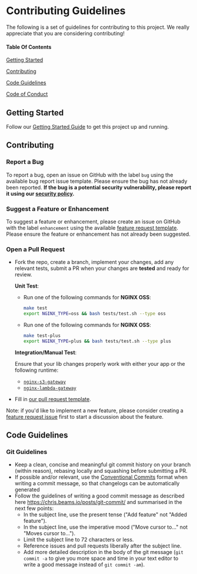 # Contributing Guidelines

The following is a set of guidelines for contributing to this project. We really appreciate that you are considering contributing!

#### Table Of Contents

[Getting Started](#getting-started)

[Contributing](#contributing)

[Code Guidelines](#code-guidelines)

[Code of Conduct](https://github.com/nginxinc/nginx-aws-signature/blob/main/CODE_OF_CONDUCT.md)

## Getting Started

Follow our [Getting Started Guide](https://github.com/nginxinc/nginx-aws-signature/blob/main/README.md#Getting-Started) to get this project up and running.

<!-- ### Project Structure (OPTIONAL) -->

## Contributing

### Report a Bug

To report a bug, open an issue on GitHub with the label `bug` using the available bug report issue template. Please ensure the bug has not already been reported. **If the bug is a potential security vulnerability, please report it using our [security policy](https://github.com/nginxinc/nginx-aws-signature/blob/main/SECURITY.md).**

### Suggest a Feature or Enhancement

To suggest a feature or enhancement, please create an issue on GitHub with the label `enhancement` using the available [feature request template](https://github.com/nginxinc/nginx-aws-signature/blob/main/.github/feature_request_template.md). Please ensure the feature or enhancement has not already been suggested.

### Open a Pull Request

- Fork the repo, create a branch, implement your changes, add any relevant tests, submit a PR when your changes are **tested** and ready for review.

  **Unit Test**:
  
  - Run one of the following commands for **NGINX OSS**:
    ```bash
    make test
    export NGINX_TYPE=oss && bash tests/test.sh --type oss
    ```  

  - Run one of the following commands for **NGINX OSS**:
    ```bash
    make test-plus
    export NGINX_TYPE=plus && bash tests/test.sh --type plus
    ```  
  
  **Integration/Manual Test**:
  
    Ensure that your lib changes properly work with either your app or the following runtime:

    - [`nginx-s3-gateway`](https://github.com/nginxinc/nginx-s3-gateway)
    - [`nginx-lambda-gateway`](https://github.com/nginx-serverless/nginx-lambda-gateway)
  
- Fill in [our pull request template](https://github.com/nginxinc/nginx-aws-signature/blob/main/.github/pull_request_template.md).

Note: if you'd like to implement a new feature, please consider creating a [feature request issue](https://github.com/nginxinc/nginx-aws-signature/blob/main/.github/feature_request_template.md) first to start a discussion about the feature.

## Code Guidelines

<!-- ### Go/Python/Bash/etc... Guidelines (OPTIONAL) -->

### Git Guidelines

- Keep a clean, concise and meaningful git commit history on your branch (within reason), rebasing locally and squashing before submitting a PR.
- If possible and/or relevant, use the [Conventional Commits](https://www.conventionalcommits.org/en/v1.0.0/) format when writing a commit message, so that changelogs can be automatically generated
- Follow the guidelines of writing a good commit message as described here <https://chris.beams.io/posts/git-commit/> and summarised in the next few points:
  - In the subject line, use the present tense ("Add feature" not "Added feature").
  - In the subject line, use the imperative mood ("Move cursor to..." not "Moves cursor to...").
  - Limit the subject line to 72 characters or less.
  - Reference issues and pull requests liberally after the subject line.
  - Add more detailed description in the body of the git message (`git commit -a` to give you more space and time in your text editor to write a good message instead of `git commit -am`).
